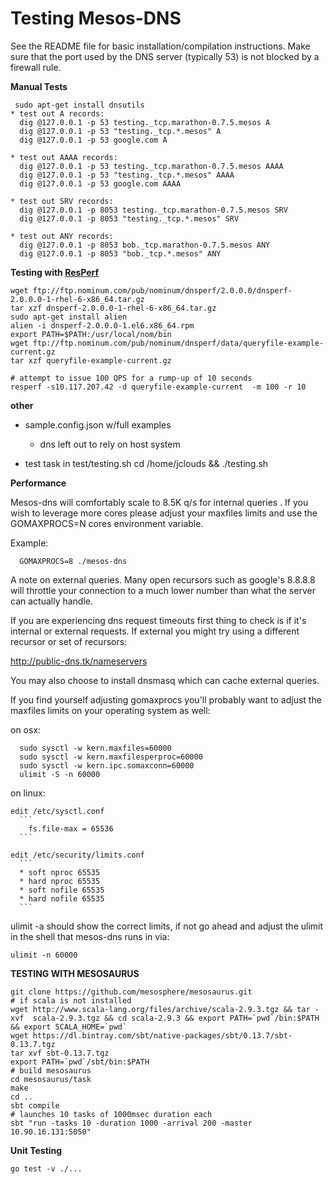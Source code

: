 Testing Mesos-DNS
=========

See the README file for basic installation/compilation instructions. 
Make sure that the port used by the DNS server (typically 53) is not blocked by a firewall rule. 

__Manual Tests__
``` 
 sudo apt-get install dnsutils
* test out A records:
  dig @127.0.0.1 -p 53 testing._tcp.marathon-0.7.5.mesos A
  dig @127.0.0.1 -p 53 "testing._tcp.*.mesos" A
  dig @127.0.0.1 -p 53 google.com A

* test out AAAA records:
  dig @127.0.0.1 -p 53 testing._tcp.marathon-0.7.5.mesos AAAA
  dig @127.0.0.1 -p 53 "testing._tcp.*.mesos" AAAA
  dig @127.0.0.1 -p 53 google.com AAAA

* test out SRV records:
  dig @127.0.0.1 -p 8053 testing._tcp.marathon-0.7.5.mesos SRV
  dig @127.0.0.1 -p 8053 "testing._tcp.*.mesos" SRV

* test out ANY records:
  dig @127.0.0.1 -p 8053 bob._tcp.marathon-0.7.5.mesos ANY
  dig @127.0.0.1 -p 8053 "bob._tcp.*.mesos" ANY
``` 

__Testing with [ResPerf](http://linux.die.net/man/1/resperf)__
``` 
wget ftp://ftp.nominum.com/pub/nominum/dnsperf/2.0.0.0/dnsperf-2.0.0.0-1-rhel-6-x86_64.tar.gz
tar xzf dnsperf-2.0.0.0-1-rhel-6-x86_64.tar.gz
sudo apt-get install alien
alien -i dnsperf-2.0.0.0-1.el6.x86_64.rpm 
export PATH=$PATH:/usr/local/nom/bin
wget ftp://ftp.nominum.com/pub/nominum/dnsperf/data/queryfile-example-current.gz
tar xzf queryfile-example-current.gz

# attempt to issue 100 QPS for a rump-up of 10 seconds
resperf -s10.117.207.42 -d queryfile-example-current  -m 100 -r 10
``` 

__other__

* sample.config.json w/full examples
  - dns left out to rely on host system

* test task in test/testing.sh
  cd /home/jclouds && ./testing.sh


__Performance__

Mesos-dns will comfortably scale to 8.5K q/s for internal queries
.
If you wish to leverage more cores please adjust your maxfiles limits and use the GOMAXPROCS=N cores environment variable.

Example:
```
  GOMAXPROCS=8 ./mesos-dns
```

A note on external queries. Many open recursors such as google's 8.8.8.8 will throttle your connection to a much lower number than what the server can actually handle.

If you are experiencing dns request timeouts first thing to check is if it's internal or external requests. If external you might try using a different recursor or set of recursors:

http://public-dns.tk/nameservers

You may also choose to install dnsmasq which can cache external queries.

If you find yourself adjusting gomaxprocs you'll probably want to adjust the maxfiles limits on your operating system as well:

  on osx:
  ```
    sudo sysctl -w kern.maxfiles=60000
    sudo sysctl -w kern.maxfilesperproc=60000
    sudo sysctl -w kern.ipc.somaxconn=60000
    ulimit -S -n 60000
  ```
  
  on linux:

    edit /etc/sysctl.conf 
      ```
        fs.file-max = 65536
      ```

    edit /etc/security/limits.conf
      ```
      * soft nproc 65535
      * hard nproc 65535
      * soft nofile 65535
      * hard nofile 65535
      ```

ulimit -a should show the correct limits, if not go ahead and adjust the ulimit in the shell that mesos-dns runs in via:

```
ulimit -n 60000
```


__TESTING WITH MESOSAURUS__
 ```
git clone https://github.com/mesosphere/mesosaurus.git
# if scala is not installed
wget http://www.scala-lang.org/files/archive/scala-2.9.3.tgz && tar -xvf  scala-2.9.3.tgz && cd scala-2.9.3 && export PATH=`pwd`/bin:$PATH && export SCALA_HOME=`pwd`
wget https://dl.bintray.com/sbt/native-packages/sbt/0.13.7/sbt-0.13.7.tgz
tar xvf sbt-0.13.7.tgz 
export PATH=`pwd`/sbt/bin:$PATH
# build mesosaurus
cd mesosaurus/task
make
cd ..
sbt compile
# launches 10 tasks of 1000msec duration each
sbt "run -tasks 10 -duration 1000 -arrival 200 -master 10.90.16.131:5050"
 ```

__Unit Testing__
```
go test -v ./...
```
